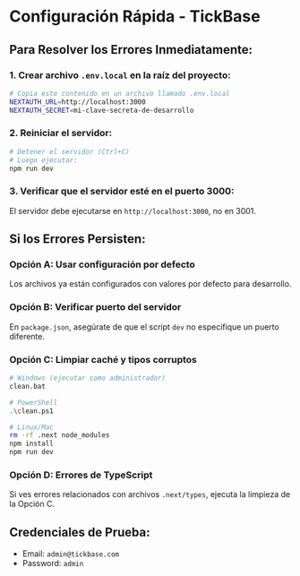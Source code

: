 # Configuración Rápida - TickBase

## Para Resolver los Errores Inmediatamente:

### 1. Crear archivo `.env.local` en la raíz del proyecto:

```bash
# Copia este contenido en un archivo llamado .env.local
NEXTAUTH_URL=http://localhost:3000
NEXTAUTH_SECRET=mi-clave-secreta-de-desarrollo
```

### 2. Reiniciar el servidor:

```bash
# Detener el servidor (Ctrl+C)
# Luego ejecutar:
npm run dev
```

### 3. Verificar que el servidor esté en el puerto 3000:

El servidor debe ejecutarse en `http://localhost:3000`, no en 3001.

## Si los Errores Persisten:

### Opción A: Usar configuración por defecto
Los archivos ya están configurados con valores por defecto para desarrollo.

### Opción B: Verificar puerto del servidor
En `package.json`, asegúrate de que el script `dev` no especifique un puerto diferente.

### Opción C: Limpiar caché y tipos corruptos
```bash
# Windows (ejecutar como administrador)
clean.bat

# PowerShell
.\clean.ps1

# Linux/Mac
rm -rf .next node_modules
npm install
npm run dev
```

### Opción D: Errores de TypeScript
Si ves errores relacionados con archivos `.next/types`, ejecuta la limpieza de la Opción C.

## Credenciales de Prueba:
- Email: `admin@tickbase.com`
- Password: `admin`
